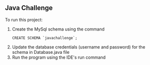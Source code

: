 ## Java Challenge
To run this project:
1) Create the MySql schema using the command
   ```mysql
   CREATE SCHEMA `javachallenge`;
   ```
2) Update the database credentials (username and password) for the schema in Database.java file
3) Run the program using the IDE's run command
